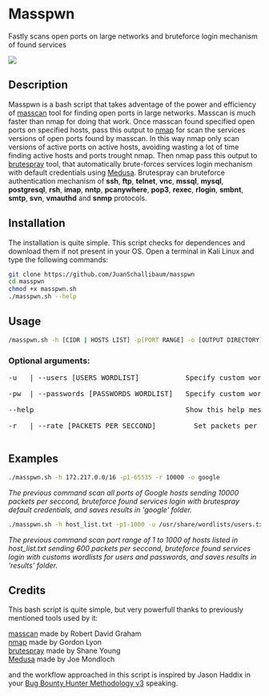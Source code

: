 # Masspwn

Fastly scans open ports on large networks and bruteforce login mechanism of found services

<img src="https://i.imgur.com/RBHUq44.png?1"/>

## Description

Masspwn is a bash script that takes adventage of the power and efficiency of [masscan](https://github.com/robertdavidgraham/masscan) tool for finding open ports in large networks. Masscan is much faster than nmap for doing that work. Once masscan found specified open ports on specified hosts, pass this output to [nmap](https://github.com/nmap/nmap) for scan the services versions of open ports found by masscan. In this way nmap only scan versions of active ports on active hosts, avoiding wasting a lot of time finding active hosts and ports trought nmap. Then nmap pass this output to [brutespray](https://github.com/x90skysn3k/brutespray) tool, that automatically brute-forces services login mechanism with default credentials using [Medusa](https://github.com/jmk-foofus/medusa). Brutespray can bruteforce authentication mechanism of **ssh**, **ftp**, **telnet**, **vnc**, **mssql**, **mysql**, **postgresql**, **rsh**, **imap**, **nntp**, **pcanywhere**, **pop3**, **rexec**, **rlogin**, **smbnt**, **smtp**, **svn**, **vmauthd** and **snmp** protocols.

## Installation

The installation is quite simple. This script checks for dependences and download them if not present in your OS. Open a terminal in Kali Linux and type the following commands:

```sh
git clone https://github.com/JuanSchallibaum/masspwn
cd masspwn
chmod +x masspwn.sh
./masspwn.sh --help

```

## Usage

```sh
/masspwn.sh -h [CIDR | HOSTS LIST] -p[PORT RANGE] -o [OUTPUT DIRECTORY] <OPTIONS>
```

### Optional arguments:

<pre>
-u   | --users [USERS WORDLIST]           Specify custom wordlist for users bruteforce<br/>
-pw  | --passwords [PASSWORDS WORDLIST]   Specify custom wordlist for passwords bruteforce<br/>
--help                                    Show this help message and exit<br/>
-r   | --rate [PACKETS PER SECCOND] 	    Set packets per seccond send to find open ports<br/>
</pre>

## Examples
```sh
./masspwn.sh -h 172.217.0.0/16 -p1-65535 -r 10000 -o google
```
*The previous command scan all ports of Google hosts sending 10000 packets per seccond, bruteforce found services login with brutespray default credentials, and saves results in 'google' folder.*

```sh
./masspwn.sh -h host_list.txt -p1-1000 -u /usr/share/wordlists/users.txt -p /usr/share/wordlists/passwords.txt -o results
```
*The previous command scan port range of 1 to 1000 of hosts listed in host_list.txt sending 600 packets per seccond, bruteforce found services login with customs wordlists for users and passwords, and saves results in 'results' folder.*

## Credits

This bash script is quite simple, but very powerfull thanks to previously mentioned tools used by it:

[masscan](https://github.com/robertdavidgraham/masscan) made by Robert David Graham<br/>
[nmap](https://github.com/nmap/nmap) made by Gordon Lyon<br/>
[brutespray](https://github.com/x90skysn3k/brutespray) made by Shane Young<br/>
[Medusa](https://github.com/jmk-foofus/medusa) made by Joe Mondloch<br/>

and the workflow approached in this script is inspired by Jason Haddix in your [Bug Bounty Hunter Methodology v3](https://www.youtube.com/watch?v=Qw1nNPiH_Go&t=4254s) speaking.
